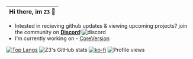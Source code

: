 |Hi there, im ```Z3``` 👋|
|----|


- Intested in recieving github updates & viewing upcoming projects? join the community on **[Discord](https://discord.gg/PJPcsWV2sv)**!![discord](https://img.shields.io/discord/1007794580126711830?style=flat&logo=discord&logoColor=white)
- I’m currently working on - [CoreVersion](https://github.com/CoreVersion)

[![Top Langs](https://github-readme-streak-stats.herokuapp.com?user=SirZ3us&theme=tokyonight&date_format=M%20j%5B%2C%20Y%5D)](https://git.io/streak-stats)
![Z3's GitHub stats](https://github-readme-stats.vercel.app/api?username=SirZ3us&show_icons=true&theme=tokyonight)
[![ko-fi](https://ko-fi.com/img/githubbutton_sm.svg)](https://ko-fi.com/z3github)
![Profile views](https://gpvc.arturio.dev/SirZ3us)
